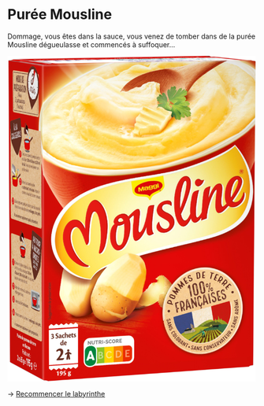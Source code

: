 # Purée Mousline

Dommage, vous êtes dans la sauce, vous venez de tomber dans de la purée Mousline dégueulasse et commencés à suffoquer...

![alt text](/images/PlatGO.png)

-> [Recommencer le labyrinthe](https://github.com/cfourcaud/TP2_GRP3_Labyrinthe/blob/main/index.md)
